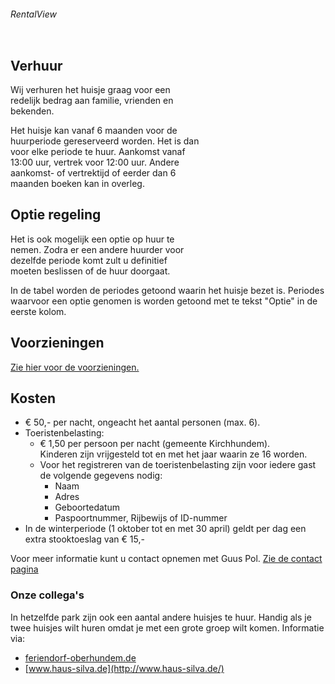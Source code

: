 
<style markdown="1">
.leftCol {
	float: left;
	display: block;
	width: 30%;
	min-width: 250px;
	margin-right: 25px;
	margin-top: 40px;
	
}

.rightCol {
	float: left;
	display: block;
	width: 60%;
	margin-right: 25px;
}
</style>


[//]: # ({: .leftCol $React RentalView})

<span class="leftCol">

###### RentalView

</span>


<div class="rightCol">
    <h2>Verhuur</h2>
    <p>
    Wij verhuren het huisje graag voor een redelijk bedrag aan familie, vrienden en bekenden.
    </p>
    <p>
    Het huisje kan vanaf 6 maanden voor de huurperiode gereserveerd worden.
    Het is dan voor elke periode te huur. Aankomst vanaf 13:00 uur, vertrek voor 12:00 uur.  
    Andere aankomst- of vertrektijd of eerder dan 6 maanden boeken kan in overleg.
    </p>
    <h2>Optie regeling</h2>
    <p>
    Het is ook mogelijk een optie op huur te nemen. Zodra er een andere huurder voor dezelfde periode komt zult u
    definitief moeten beslissen of de huur doorgaat. 
    </p>
</div>


<p style="clear:both;" />
In de tabel worden de periodes getoond waarin het huisje bezet is. 
Periodes waarvoor een optie genomen is worden getoond met te tekst "Optie" in de eerste kolom. 


## Voorzieningen

[Zie hier voor de voorzieningen.](./het-huisje#voorzieningen)

## Kosten

* € 50,- per nacht, ongeacht het aantal personen (max. 6).
* Toeristenbelasting:
  * € 1,50 per persoon per nacht (gemeente Kirchhundem).  
    Kinderen zijn vrijgesteld tot en met het jaar waarin ze 16 worden.
  * Voor het registreren van de toeristenbelasting zijn voor iedere gast de volgende gegevens nodig:  
    * Naam
    * Adres
    * Geboortedatum
    * Paspoortnummer, Rijbewijs of ID-nummer
* In de winterperiode (1 oktober tot en met 30 april) geldt per dag een extra stooktoeslag van € 15,-


Voor meer informatie kunt u contact opnemen met Guus Pol. [Zie de contact pagina](./contact#top)


### Onze collega's

In hetzelfde park zijn ook een aantal andere huisjes te huur. Handig als je twee huisjes wilt huren omdat je met een grote groep wilt komen. Informatie via:

* [feriendorf-oberhundem.de](http://feriendorf-oberhundem.de/)
* [www.haus-silva.de](http://www.haus-silva.de/)



